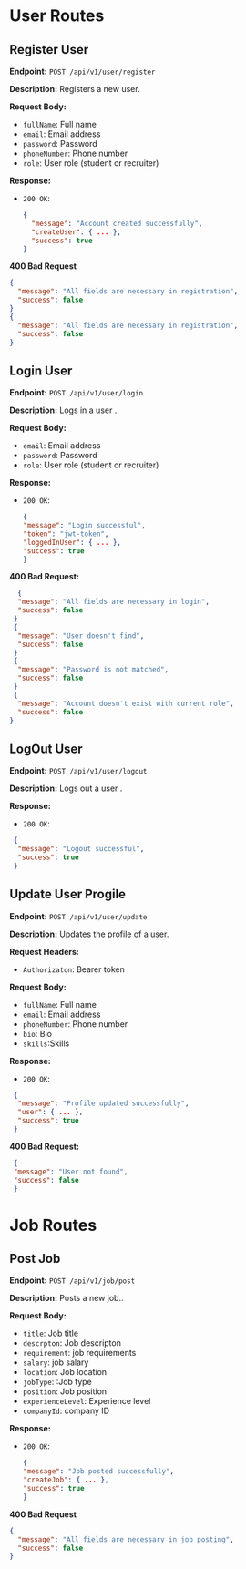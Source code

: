 # User Routes

## Register User

**Endpoint:** `POST /api/v1/user/register`

**Description:** Registers a new user.

**Request Body:**
- `fullName`: Full name
- `email`: Email address
- `password`: Password
- `phoneNumber`: Phone number
- `role`: User role (student or recruiter)

**Response:**
- `200 OK`: 
  ```json
  {
    "message": "Account created successfully",
    "createUser": { ... },
    "success": true
  }

**400 Bad Request**
```json
{
  "message": "All fields are necessary in registration",
  "success": false
}
{
  "message": "All fields are necessary in registration",
  "success": false
}
```

## Login User

**Endpoint:** `POST /api/v1/user/login`

**Description:** Logs in a user .

**Request Body:**
- `email`: Email address
- `password`: Password
- `role`: User role (student or recruiter)


**Response:**
- `200 OK`: 
  ```json
  {
  "message": "Login successful",
  "token": "jwt-token",
  "loggedInUser": { ... },
  "success": true
  }


**400 Bad Request:**
```json
  {
  "message": "All fields are necessary in login",
  "success": false
 }
 {
  "message": "User doesn't find",
  "success": false
 }
 {
  "message": "Password is not matched",
  "success": false
 }
 {
  "message": "Account doesn't exist with current role",
  "success": false
}
```


## LogOut User

**Endpoint:** `POST /api/v1/user/logout`

**Description:** Logs out  a user .

**Response:**
- `200 OK`: 
```json
 {
  "message": "Logout successful",
  "success": true
 }
 ```

 ## Update User Progile 

**Endpoint:** `POST /api/v1/user/update`

**Description:** Updates the profile of a user.

**Request Headers:**
- `Authorizaton`: Bearer token

**Request Body:**
- `fullName`: Full name
- `email`: Email address
- `phoneNumber`: Phone number
- `bio`: Bio
- `skills`:Skills


**Response:**
- `200 OK`: 
```json
 {
  "message": "Profile updated successfully",
  "user": { ... },
  "success": true
 }
 ```


 **400 Bad Request:**
 ```json
  {
  "message": "User not found",
  "success": false
  }
 ```


# Job Routes 

## Post Job

**Endpoint:** `POST /api/v1/job/post`

**Description:** Posts a new job..

**Request Body:**
- `title`: Job title
- `descrpton`: Job descripton
- `requirement`: job requirements
- `salary`: job salary
- `location`: Job location
- `jobType`: :Job type
- `position`:  Job position
- `experienceLevel`: Experience level
- `companyId`:  company ID

**Response:**
- `200 OK`: 
  ```json
  {
  "message": "Job posted successfully",
  "createJob": { ... },
  "success": true
  }

**400 Bad Request**
```json
{
  "message": "All fields are necessary in job posting",
  "success": false
}
```






